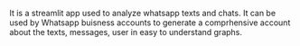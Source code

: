 It is a streamlit app used to analyze whatsapp texts and chats. It can be used by Whatsapp buisness accounts to generate a comprhensive account about the texts, messages, user in easy to understand graphs.

